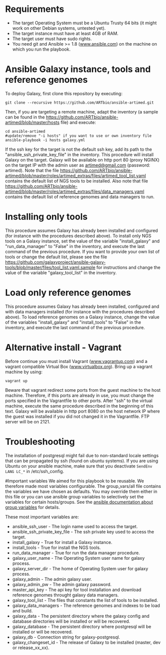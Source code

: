 # Requirements
  * The target Operating System must be a Ubuntu Trusty 64 bits (it might work on other Debian systems, untested yet).
  * The target instance must have at least 4GB of RAM.
  * The target user must have sudo rights.
  * You need git and Ansible >= 1.8 (www.ansible.com) on the machine on which you run the playbook.
  
# Ansible Galaxy instance, tools and reference genomes
To deploy Galaxy, first clone this repository by executing:
```
git clone --recursive https://github.com/ARTbio/ansible-artimed.git
```
Then, if you are targeting a remote machine, adapt the inventory (a sample can be found in the https://github.com/ARTbio/ansible-artimed/blob/master/hosts file) and execute:
```
cd ansible-artimed
#update/remove "-i hosts" if you want to use or own inventory file
ansible-playbook -i hosts galaxy.yml 
```
If the ssh key for the target is not the default ssh key, add its path to the "ansible_ssh_private_key_file" in the inventory.
This procedure will install Galaxy on the target.
Galaxy will be available on http port 80 (proxy NGINX) on the target IP with the admin user as artimed@gmail.com (password: artimed).
Note that the file https://github.com/ARTbio/ansible-artimed/blob/master/roles/artimed_extras/files/artimed_tool_list.yaml contains the default list of NGS tools to be installed.
Also note that file https://github.com/ARTbio/ansible-artimed/blob/master/roles/artimed_extras/files/data_managers.yaml contains the default list of reference genomes and data managers to run.

# Installing only tools
This procedure assumes Galaxy has already been installed and configured (for instance with the procedures described above).
To install only NGS tools on a Galaxy instance, set the value of the variable "install_galaxy" and "run_data_manager" to "False" in the inventory, and execute the last command of the previous procedure.
If you want to provide your own list of tools or change the default list, please see the file https://github.com/galaxyproject/ansible-galaxy-tools/blob/master/files/tool_list.yaml.sample for instructions and change the value of the variable "galaxy_tool_list" in the inventory.

# Load only reference genomes
This procedure assumes Galaxy has already been installed, configured and with data managers installed (for instance with the procedures described above).
To load reference genomes on a Galaxy instance, change the value of the variables "install_galaxy" and "install_tools" to "False" in the inventory, and execute the last command of the previous procedure.

# Alternative install - Vagrant
Before continue you must install Vagrant (www.vagrantup.com) and a vagrant compatible Virtual Box (www.virtualbox.org).
Bring up a vagrant machine by using:
```
vagrant up
```
Beware that vagrant redirect some ports from the guest machine to the host machine. 
Therefore, if this ports are already in use, you must change the ports specified in the Vagrantfile to other ports.
After "ssh" to the virtual machine, execute the same procedure described in the beginning of this text. 
Galaxy will be available in http port 8080 on the host network IP where the guest was installed if you did not changed it in the Vagrantfile. FTP server will be on 2121.

# Troubleshooting
The installation of postgresql might fail due to non-standard locale settings that can be propagated by ssh (found on ubuntu systems).
If you are using Ubuntu on your ansible machine, make sure that you deactivate `SendEnv LANG LC_*` in /etc/ssh_config.

#Important variables
We aimed for this playbook to be reusable. We therefore made most variables configurable.
The group_vars/all file contains the variables we have chosen as defaults. You may override them either in this file
or you can use ansible group variables to selectively set the variables for certain hosts/groups. See the [ansible documentation
about group variables](http://docs.ansible.com/ansible/intro_inventory.html#splitting-out-host-and-group-specific-data) for details.

These most important variables are:
- ansible_ssh_user - The login name used to access the target.
- ansible_ssh_private_key_file - The ssh private key used to access the target.
- install_galaxy - True for install a Galaxy instance.
- install_tools - True for install the NGS tools.
- run_data_manager - True for run the data manager procedure.
- galaxy_user_name - The Operating System user name for galaxy process.
- galaxy_server_dir - The home of Operating System user for galaxy process.
- galaxy_admin - The admin galaxy user.
- galaxy_admin_pw - The admin galaxy password.
- master_api_key - The api key for tool installation and download reference genomes throught galaxy data managers.
- galaxy_tool_list - The files that constants the list of tools to be installed.
- galaxy_data_managers - The reference genomes and indexes to be load and build.
- galaxy_data - The persistent directory where the galaxy config and database directories will be installed or will be recovered.
- galaxy_database - The persistent directory where postgresql will be installed or will be recovered.
- galaxy_db - Connection string for galaxy-postgresql.
- galaxy_changeset_id - The release of Galaxy to be installed (master, dev or release_xx_xx).
